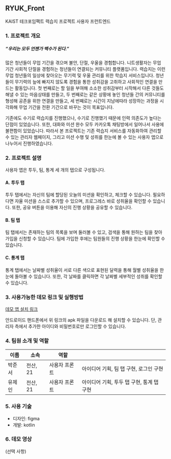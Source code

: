## RYUK_Front
KAIST 테크포임팩트 력습지 프로젝트 사용자 프런트엔드

### 1. 프로젝트 개요
##### “우리는 모두 언젠가 백수가 된다.”
많은 청년들이 무업 기간을 겪으며 불안, 단절, 우울을 경험합니다.
니트생활자는 무업 기간 사회적 단절을 경험하는 청년들이 연결되는 커뮤니티 플랫폼입니다.
력습지는 이런 무업 청년들의 일상에 찾아오는 무기력 및 우울 관리를 위한 학습지 서비스입니다.
청년들이 무기력의 늪에 빠지지 않도록 경험을 통한 성취감을 고취하고 사회적인 연결을 만드는 활동입니다.
첫 번째로는 할 일을 부여해 소소한 성취감부터 시작해서 다른 것들도 해낼 수 있는 마음상태를 만들고,
두 번째로는 같은 상황에 놓인 청년들 간의 커뮤니티를 형성해 공존을 위한 연결을 만들고,
세 번째로는 시간이 지남에따라 성장하는 과정을 시각화해 무업 기간을 전환 기간으로 바꾸는 것이 목표입니다.

기존에도 수기로 력습지를 진행했으나, 수기로 진행했기 때문에 인력 의존도가 높다는 단점이 있었습니다.
또한, 대화와 미션 완수 모두 카카오톡 채팅방에서 일어나서 사용에 불편함이 있었습니다.
따라서 본 프로젝트는 기존 력습지 서비스를 자동화하여 관리할 수 있는 관리자 웹페이지,
그리고 미션 수행 및 성취를 한눈에 볼 수 있는 사용자 앱으로 나누어서 진행하였습니다.

### 2. 프로젝트 설명
사용자 앱은 투두, 팀, 통계 세 개의 탭으로 구성됩니다.
#### A. 투두 탭
투두 탭에서는 자신의 팀에 할당된 오늘의 미션을 확인하고, 체크할 수 있습니다.
필요하다면 자율 미션을 스스로 추가할 수 있으며, 프로그레스 바로 성취율을 확인할 수 있습니다.
또한, 공유 버튼을 이용해 자신의 진행 상황을 공유할 수 있습니다.
#### B. 팀 탭
팀 탭에서는 존재하는 팀의 목록을 보며 둘러볼 수 있고, 검색을 통해 원하는 팀을 찾아 가입을 신청할 수 있습니다.
팀에 가입한 후에는 팀원들의 진행 상황을 한눈에 확인할 수 있습니다.
#### C. 통계 탭
통계 탭에서는 날짜별 성취율이 서로 다른 색으로 표현된 달력을 통해 월별 성취율을 한눈에 돌아볼 수 있습니다. 
또한, 각 날짜를 클릭하면 각 날짜별 세부적인 성취를 확인할 수 있습니다.

### 3. 사용가능한 데모 링크 및 실행방법
[데모 앱 설치 링크](https://github.com/jeinryu/RYUK_Front/releases/tag/alpha)

안드로이드 핸드폰에서 위 링크의 apk 파일을 다운로드 해 설치할 수 있습니다.
단, 관리자 측에서 추가한 아이디와 비밀번호로만 로그인할 수 있습니다.

### 4. 팀원 소개 및 역할
| 이름 | 소속 | 역할 |    |
| --- | --- | --- | --- |
| 박준서 | 전산, 21 | 사용자 프론트 |아이디어 기획, 팀 탭 구현, 로그인 구현|
| 유제인 | 전산, 21 | 사용자 프론트 |아이디어 기획, 투두 탭 구현, 통계 탭 구현|

### 5. 사용 기술
- 디자인: figma
- 개발: kotlin

### 6. 데모 영상
(선택 사항)
